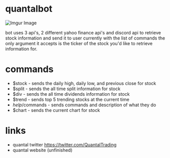 # quantalbot
![Imgur Image](https://imgur.com/a/cYbFfQH.gif)



bot uses 3 api's, 2 different yahoo finance api's and discord api to retrieve stock information and send it to user
currently with the list of commands the only argument it accepts is the ticker of the stock you'd like to retrieve information for.

# commands

- $stock - sends the daily high, daily low, and previous close for stock
- $split - sends the all time split information for stock
- $div - sends the all time dividends information for stock
- $trend - sends top 5 trending stocks at the current time
- $help/$commands - sends commands and description of what they do
- $chart - sends the current chart for stock

# links
- quantal twitter https://twitter.com/QuantalTrading
- quantal website (unfinished)
